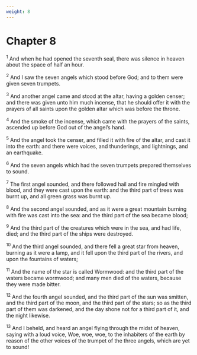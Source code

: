 ```yaml
---
weight: 8
---
```


# Chapter 8

<sup>1</sup> And when he had opened the seventh seal, there was silence in heaven about the space of half an hour. 

<sup>2</sup> And I saw the seven angels which stood before God; and to them were given seven trumpets. 

<sup>3</sup> And another angel came and stood at the altar, having a golden censer; and there was given unto him much incense, that he should offer it with the prayers of all saints upon the golden altar which was before the throne. 

<sup>4</sup> And the smoke of the incense, which came with the prayers of the saints, ascended up before God out of the angel’s hand. 

<sup>5</sup> And the angel took the censer, and filled it with fire of the altar, and cast it into the earth: and there were voices, and thunderings, and lightnings, and an earthquake. 

<sup>6</sup> And the seven angels which had the seven trumpets prepared themselves to sound. 

<sup>7</sup> The first angel sounded, and there followed hail and fire mingled with blood, and they were cast upon the earth: and the third part of trees was burnt up, and all green grass was burnt up. 

<sup>8</sup> And the second angel sounded, and as it were a great mountain burning with fire was cast into the sea: and the third part of the sea became blood; 

<sup>9</sup> And the third part of the creatures which were in the sea, and had life, died; and the third part of the ships were destroyed. 

<sup>10</sup> And the third angel sounded, and there fell a great star from heaven, burning as it were a lamp, and it fell upon the third part of the rivers, and upon the fountains of waters; 

<sup>11</sup> And the name of the star is called Wormwood: and the third part of the waters became wormwood; and many men died of the waters, because they were made bitter. 

<sup>12</sup> And the fourth angel sounded, and the third part of the sun was smitten, and the third part of the moon, and the third part of the stars; so as the third part of them was darkened, and the day shone not for a third part of it, and the night likewise. 

<sup>13</sup> And I beheld, and heard an angel flying through the midst of heaven, saying with a loud voice, Woe, woe, woe, to the inhabiters of the earth by reason of the other voices of the trumpet of the three angels, which are yet to sound! 



